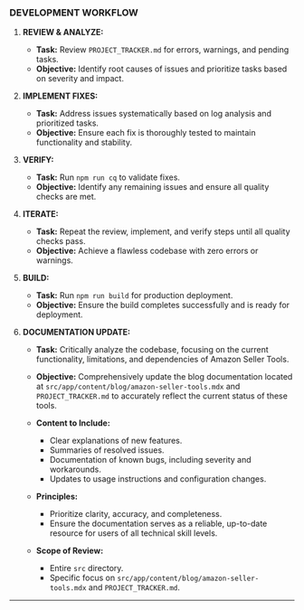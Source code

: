 ### DEVELOPMENT WORKFLOW

1. **REVIEW & ANALYZE:**

   - **Task:** Review `PROJECT_TRACKER.md` for errors, warnings, and pending tasks.
   - **Objective:** Identify root causes of issues and prioritize tasks based on severity and impact.

2. **IMPLEMENT FIXES:**

   - **Task:** Address issues systematically based on log analysis and prioritized tasks.
   - **Objective:** Ensure each fix is thoroughly tested to maintain functionality and stability.

3. **VERIFY:**

   - **Task:** Run `npm run cq` to validate fixes.
   - **Objective:** Identify any remaining issues and ensure all quality checks are met.

4. **ITERATE:**

   - **Task:** Repeat the review, implement, and verify steps until all quality checks pass.
   - **Objective:** Achieve a flawless codebase with zero errors or warnings.

5. **BUILD:**

   - **Task:** Run `npm run build` for production deployment.
   - **Objective:** Ensure the build completes successfully and is ready for deployment.

6. **DOCUMENTATION UPDATE:**

   - **Task:** Critically analyze the codebase, focusing on the current functionality, limitations, and dependencies of Amazon Seller Tools.
   - **Objective:** Comprehensively update the blog documentation located at `src/app/content/blog/amazon-seller-tools.mdx` and `PROJECT_TRACKER.md` to accurately reflect the current status of these tools.
   - **Content to Include:**
     - Clear explanations of new features.
     - Summaries of resolved issues.
     - Documentation of known bugs, including severity and workarounds.
     - Updates to usage instructions and configuration changes.
   - **Principles:**

     - Prioritize clarity, accuracy, and completeness.
     - Ensure the documentation serves as a reliable, up-to-date resource for users of all technical skill levels.

   - **Scope of Review:**
     - Entire `src` directory.
     - Specific focus on `src/app/content/blog/amazon-seller-tools.mdx` and `PROJECT_TRACKER.md`.

---
